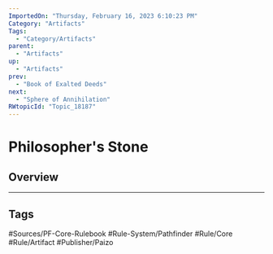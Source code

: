 ```yaml
---
ImportedOn: "Thursday, February 16, 2023 6:10:23 PM"
Category: "Artifacts"
Tags:
  - "Category/Artifacts"
parent:
  - "Artifacts"
up:
  - "Artifacts"
prev:
  - "Book of Exalted Deeds"
next:
  - "Sphere of Annihilation"
RWtopicId: "Topic_18187"
---
```

# Philosopher's Stone
## Overview

---
## Tags
#Sources/PF-Core-Rulebook #Rule-System/Pathfinder #Rule/Core #Rule/Artifact #Publisher/Paizo


